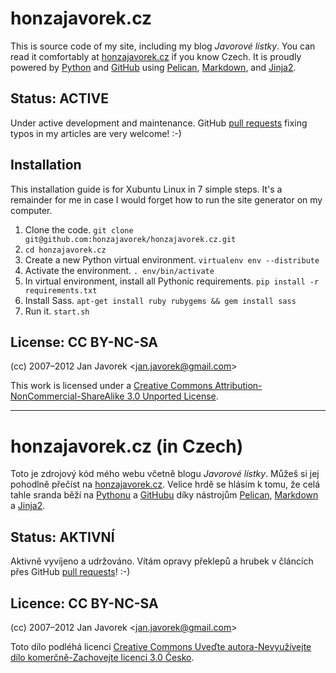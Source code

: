 
# honzajavorek.cz

This is source code of my site, including my blog _Javorové lístky_. You can read it
comfortably at [honzajavorek.cz][site] if you know Czech. It is
proudly powered by [Python][python] and [GitHub][github] using [Pelican][pelican], [Markdown][markdown],
and [Jinja2][jinja].

## Status: ACTIVE

Under active development and maintenance. GitHub [pull requests][pull_requests] fixing typos in my articles are very welcome! :-)

## Installation

This installation guide is for Xubuntu Linux in 7 simple steps. It's a remainder for me in case I would forget how to run the site generator on my computer.

1. Clone the code. `git clone git@github.com:honzajavorek/honzajavorek.cz.git`
2. `cd honzajavorek.cz`
3. Create a new Python virtual environment. `virtualenv env --distribute`
4. Activate the environment. `. env/bin/activate`
5. In virtual environment, install all Pythonic requirements. `pip install -r requirements.txt`
6. Install Sass. `apt-get install ruby rubygems && gem install sass`
7. Run it. `start.sh`

## License: CC BY-NC-SA

(cc) 2007–2012 Jan Javorek &lt;<a
href="mailto:jan.javorek&#64;gmail.com">jan.javorek&#64;gmail.com</a>&gt;

This work is licensed under a [Creative Commons Attribution-NonCommercial-ShareAlike 3.0 Unported License](https://creativecommons.org/licenses/by-nc-sa/3.0/).


----


# honzajavorek.cz (in Czech)

Toto je zdrojový kód mého webu včetně blogu _Javorové lístky_. Můžeš si jej pohodlně
přečíst na [honzajavorek.cz][site]. Velice hrdě se hlásím k tomu, že celá
tahle sranda běží na [Pythonu][python] a [GitHubu][github] díky nástrojům [Pelican][pelican],
[Markdown][markdown] a [Jinja2][jinja].

## Status: AKTIVNÍ

Aktivně vyvíjeno a udržováno. Vítám opravy překlepů a hrubek v článcích přes GitHub [pull requests][pull_requests]! :-)

## Licence: CC BY-NC-SA

(cc) 2007–2012 Jan Javorek &lt;<a
href="mailto:jan.javorek&#64;gmail.com">jan.javorek&#64;gmail.com</a>&gt;

Toto dílo podléhá licenci [Creative Commons Uveďte autora-Nevyužívejte dílo komerčně-Zachovejte licenci 3.0 Česko](https://creativecommons.org/licenses/by-nc-sa/3.0/cz/).


[python]: http://www.python.org
[github]: http://pages.github.com/
[site]: http://www.honzajavorek.cz
[pelican]: https://github.com/ametaireau/pelican
[markdown]: http://daringfireball.net/projects/markdown/
[jinja]: http://jinja.pocoo.org/
[pull_requests]: http://help.github.com/send-pull-requests/
